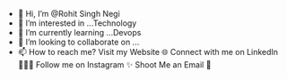 - 👋 Hi, I’m @Rohit Singh Negi
- 👀 I’m interested in ...Technology
- 🌱 I’m currently learning ...Devops
- 💞️ I’m looking to collaborate on ...
- 📫 How to reach me?
      Visit my Website 🌐
      Connect with me on LinkedIn 👨🏻‍💻
      Follow me on Instagram ✨
      Shoot Me an Email 💌
   
<!---
RohitNegi1433/RohitNegi1433 is a ✨ special ✨ repository because its `README.md` (this file) appears on your GitHub profile.
You can click the Preview link to take a look at your changes.
--->
